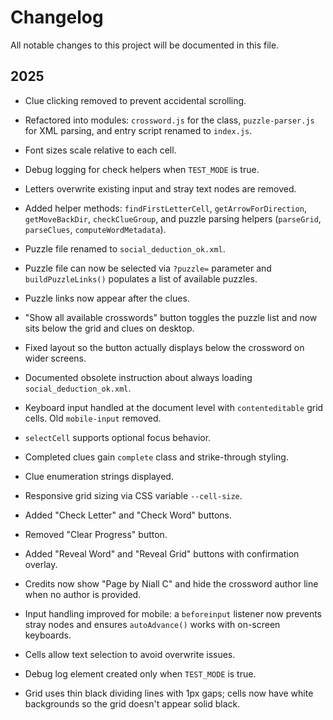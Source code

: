# Changelog

All notable changes to this project will be documented in this file.

## 2025
- Clue clicking removed to prevent accidental scrolling.
- Refactored into modules: `crossword.js` for the class, `puzzle-parser.js` for XML parsing, and entry script renamed to `index.js`.
- Font sizes scale relative to each cell.
- Debug logging for check helpers when `TEST_MODE` is true.
- Letters overwrite existing input and stray text nodes are removed.
- Added helper methods: `findFirstLetterCell`, `getArrowForDirection`,
  `getMoveBackDir`, `checkClueGroup`, and puzzle parsing helpers
  (`parseGrid`, `parseClues`, `computeWordMetadata`).
- Puzzle file renamed to `social_deduction_ok.xml`.
- Puzzle file can now be selected via `?puzzle=` parameter and
  `buildPuzzleLinks()` populates a list of available puzzles.
- Puzzle links now appear after the clues.
- "Show all available crosswords" button toggles the puzzle list and now sits
  below the grid and clues on desktop.
- Fixed layout so the button actually displays below the crossword on wider
  screens.
- Documented obsolete instruction about always loading
  `social_deduction_ok.xml`.
- Keyboard input handled at the document level with `contenteditable`
  grid cells. Old `mobile-input` removed.
- `selectCell` supports optional focus behavior.
- Completed clues gain `complete` class and strike-through styling.
- Clue enumeration strings displayed.
- Responsive grid sizing via CSS variable `--cell-size`.
- Added "Check Letter" and "Check Word" buttons.
- Removed "Clear Progress" button.
- Added "Reveal Word" and "Reveal Grid" buttons with confirmation overlay.
- Credits now show "Page by Niall C" and hide the crossword author line
  when no author is provided.
- Input handling improved for mobile: a `beforeinput` listener now
  prevents stray nodes and ensures `autoAdvance()` works with
  on-screen keyboards.

- Cells allow text selection to avoid overwrite issues.
- Debug log element created only when `TEST_MODE` is true.
- Grid uses thin black dividing lines with 1px gaps; cells now have white
  backgrounds so the grid doesn't appear solid black.
